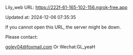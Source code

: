Lily_web URL: https://222f-61-165-102-156.ngrok-free.app

Updated at: 2024-12-06 07:35:35

If you cannot open this URL, the server might be down.

Please contact: 

goley04@foxmail.com Or Wechat:GL_yeaH